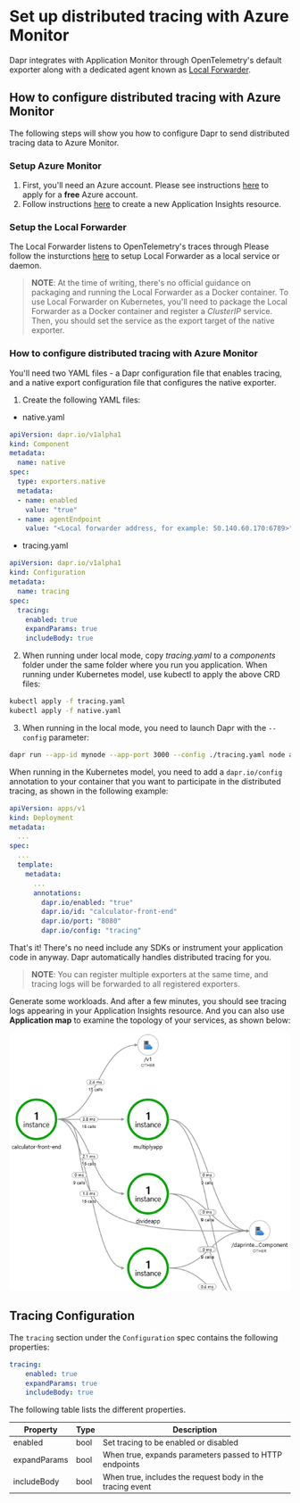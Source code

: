 # Set up distributed tracing with Azure Monitor

Dapr integrates with Application Monitor through OpenTelemetry's default exporter along with a dedicated agent known as [Local Forwarder](https://docs.microsoft.com/en-us/azure/azure-monitor/app/opencensus-local-forwarder).

## How to configure distributed tracing with Azure Monitor

The following steps will show you how to configure Dapr to send distributed tracing data to Azure Monitor.

### Setup Azure Monitor

1. First, you'll need an Azure account. Please see instructions [here](https://azure.microsoft.com/free/) to apply for a **free** Azure account.
2. Follow instructions [here](https://docs.microsoft.com/en-us/azure/azure-monitor/app/create-new-resource) to create a new Application Insights resource.

### Setup the Local Forwarder

The Local Forwarder listens to OpenTelemetry's traces through
Please follow the insturctions [here](https://docs.microsoft.com/en-us/azure/azure-monitor/app/opencensus-local-forwarder) to setup Local Forwarder as a local service or daemon.

> **NOTE**: At the time of writing, there's no official guidance on packaging and running the Local Forwarder as a Docker container. To use Local Forwarder on Kubernetes, you'll need to package the Local Forwarder as a Docker container and register a *ClusterIP* service. Then, you should set the service as the export target of the native exporter.

### How to configure distributed tracing with Azure Monitor

You'll need two YAML files - a Dapr configuration file that enables tracing, and a native export configuration file that configures the native exporter.

1. Create the following YAML files:

* native.yaml

```yaml
apiVersion: dapr.io/v1alpha1
kind: Component
metadata:
  name: native
spec:
  type: exporters.native
  metadata:
  - name: enabled
    value: "true"
  - name: agentEndpoint
    value: "<Local forwarder address, for example: 50.140.60.170:6789>"
```

* tracing.yaml

```yaml
apiVersion: dapr.io/v1alpha1
kind: Configuration
metadata:
  name: tracing
spec:
  tracing:
    enabled: true
    expandParams: true
    includeBody: true
```

2. When running under local mode, copy *tracing.yaml* to a *components* folder under the same folder where you run you application. When running under Kubernetes model, use kubectl to apply the above CRD files:

```bash
kubectl apply -f tracing.yaml
kubectl apply -f native.yaml
```

3. When running in the local mode, you need to launch Dapr with the `--config` parameter:

```bash
dapr run --app-id mynode --app-port 3000 --config ./tracing.yaml node app.js
```

When running in the Kubernetes model, you need to add a `dapr.io/config` annotation to your container that you want to participate in the distributed tracing, as shown in the following example:

```yaml
apiVersion: apps/v1
kind: Deployment
metadata:
  ...
spec:
  ...
  template:
    metadata:
      ...
      annotations:
        dapr.io/enabled: "true"
        dapr.io/id: "calculator-front-end"
        dapr.io/port: "8080"
        dapr.io/config: "tracing"
```

That's it! There's no need include any SDKs or instrument your application code in anyway. Dapr automatically handles distributed tracing for you.

> **NOTE**: You can register multiple exporters at the same time, and tracing logs will be forwarded to all registered exporters.

Generate some workloads. And after a few minutes, you should see tracing logs appearing in your Application Insights resource. And you can also use **Application map** to examine the topology of your services, as shown below:

![Azure Monitor screen](../../images/azure-monitor.png)

## Tracing Configuration

The `tracing` section under the `Configuration` spec contains the following properties:

```yml
tracing:
    enabled: true
    expandParams: true
    includeBody: true
```

The following table lists the different properties.

Property | Type | Description
---- | ------- | -----------
enabled  | bool | Set tracing to be enabled or disabled
expandParams  | bool | When true, expands parameters passed to HTTP endpoints
includeBody  | bool | When true, includes the request body in the tracing event

